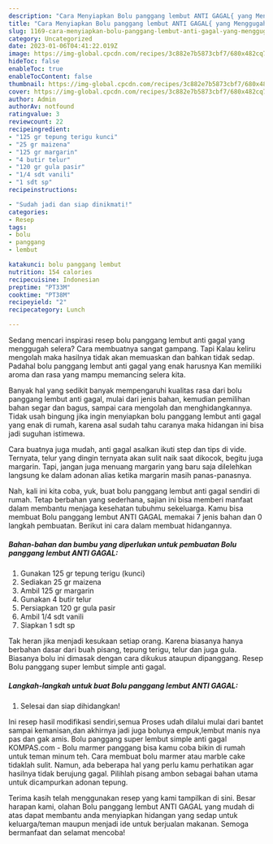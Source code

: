 ```yaml
---
description: "Cara Menyiapkan Bolu panggang lembut ANTI GAGAL{ yang Menggugah Selera,  Menu Buat lebaran"
title: "Cara Menyiapkan Bolu panggang lembut ANTI GAGAL{ yang Menggugah Selera,  Menu Buat lebaran"
slug: 1169-cara-menyiapkan-bolu-panggang-lembut-anti-gagal-yang-menggugah-selera-menu-buat-lebaran
category: Uncategorized
date: 2023-01-06T04:41:22.019Z
image: https://img-global.cpcdn.com/recipes/3c882e7b5873cbf7/680x482cq70/bolu-panggang-lembut-anti-gagal-foto-resep-utama.jpg
hideToc: false
enableToc: true
enableTocContent: false
thumbnail: https://img-global.cpcdn.com/recipes/3c882e7b5873cbf7/680x482cq70/bolu-panggang-lembut-anti-gagal-foto-resep-utama.jpg
cover: https://img-global.cpcdn.com/recipes/3c882e7b5873cbf7/680x482cq70/bolu-panggang-lembut-anti-gagal-foto-resep-utama.jpg
author: Admin
authorAv: notfound
ratingvalue: 3
reviewcount: 22
recipeingredient:
- "125 gr tepung terigu kunci"
- "25 gr maizena"
- "125 gr margarin"
- "4 butir telur"
- "120 gr gula pasir"
- "1/4 sdt vanili"
- "1 sdt sp"
recipeinstructions:

- "Sudah jadi dan siap dinikmati!"
categories:
- Resep
tags:
- bolu
- panggang
- lembut

katakunci: bolu panggang lembut 
nutrition: 154 calories
recipecuisine: Indonesian
preptime: "PT33M"
cooktime: "PT38M"
recipeyield: "2"
recipecategory: Lunch

---
```



Sedang mencari inspirasi resep bolu panggang lembut anti gagal yang menggugah selera? Cara membuatnya sangat gampang. Tapi Kalau keliru mengolah maka hasilnya tidak akan memuaskan dan bahkan tidak sedap. Padahal bolu panggang lembut anti gagal yang enak harusnya Kan memiliki aroma dan rasa yang mampu memancing selera kita.


Banyak hal yang sedikit banyak mempengaruhi kualitas rasa dari bolu panggang lembut anti gagal, mulai dari jenis bahan, kemudian pemilihan bahan segar dan bagus, sampai cara mengolah dan menghidangkannya. Tidak usah bingung jika ingin menyiapkan bolu panggang lembut anti gagal yang enak di rumah, karena asal sudah tahu caranya maka hidangan ini bisa jadi suguhan istimewa.

Cara buatnya juga mudah, anti gagal asalkan ikuti step dan tips di vide. Ternyata, telur yang dingin ternyata akan sulit naik saat dikocok, begitu juga margarin. Tapi, jangan juga menuang margarin yang baru saja dilelehkan langsung ke dalam adonan alias ketika margarin masih panas-panasnya.


Nah, kali ini kita coba, yuk, buat bolu panggang lembut anti gagal sendiri di rumah. Tetap berbahan yang sederhana, sajian ini bisa memberi manfaat dalam membantu menjaga kesehatan tubuhmu sekeluarga. Kamu bisa membuat Bolu panggang lembut ANTI GAGAL memakai 7 jenis bahan dan 0 langkah pembuatan. Berikut ini cara dalam membuat hidangannya.

<!--inarticleads1-->

##### Bahan-bahan dan bumbu yang diperlukan untuk pembuatan Bolu panggang lembut ANTI GAGAL:

1. Gunakan 125 gr tepung terigu (kunci)
1. Sediakan 25 gr maizena
1. Ambil 125 gr margarin
1. Gunakan 4 butir telur
1. Persiapkan 120 gr gula pasir
1. Ambil 1/4 sdt vanili
1. Siapkan 1 sdt sp


Tak heran jika menjadi kesukaan setiap orang. Karena biasanya hanya berbahan dasar dari buah pisang, tepung terigu, telur dan juga gula. Biasanya bolu ini dimasak dengan cara dikukus ataupun dipanggang. Resep Bolu panggang super lembut simple anti gagal. 

<!--inarticleads2-->

##### Langkah-langkah untuk buat Bolu panggang lembut ANTI GAGAL:


1. Selesai dan siap dihidangkan!

Ini resep hasil modifikasi sendiri,semua Proses udah dilalui mulai dari bantet sampai kemanisan,dan akhirnya jadi juga bolunya empuk,lembut manis nya pas dan gak amis. Bolu panggang super lembut simple anti gagal KOMPAS.com - Bolu marmer panggang bisa kamu coba bikin di rumah untuk teman minum teh. Cara membuat bolu marmer atau marble cake tidaklah sulit. Namun, ada beberapa hal yang perlu kamu perhatikan agar hasilnya tidak berujung gagal. Pilihlah pisang ambon sebagai bahan utama untuk dicampurkan adonan tepung. 

Terima kasih telah menggunakan resep yang kami tampilkan di sini. Besar harapan kami, olahan Bolu panggang lembut ANTI GAGAL yang mudah di atas dapat membantu anda menyiapkan hidangan yang sedap untuk keluarga/teman maupun menjadi ide untuk berjualan makanan. Semoga bermanfaat dan selamat mencoba!
